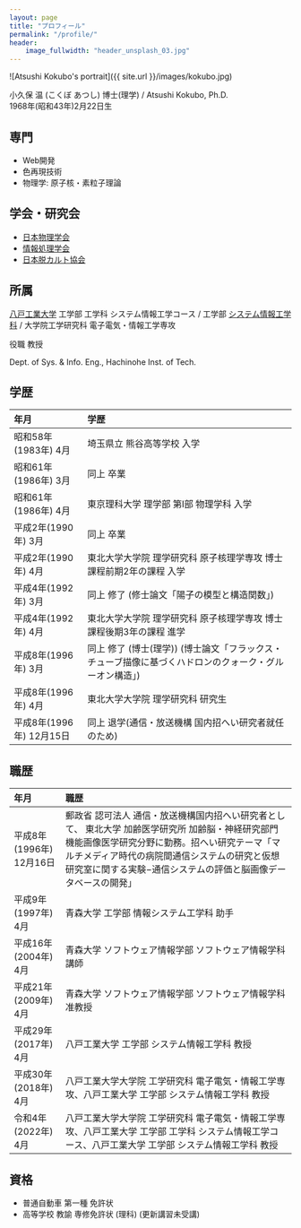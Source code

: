 ```yaml
---
layout: page
title: "プロフィール"
permalink: "/profile/"
header:
    image_fullwidth: "header_unsplash_03.jpg"
---
```


![Atsushi Kokubo's portrait]({{ site.url }}/images/kokubo.jpg)

小久保 温 (こくぼ あつし) 博士(理学) / Atsushi Kokubo, Ph.D.  
1968年(昭和43年)2月22日生

## 専門
* Web開発
* 色再現技術
* 物理学: 原子核・素粒子理論

## 学会・研究会
* [日本物理学会](http://www.jps.or.jp/)
* [情報処理学会](https://www.ipsj.or.jp/)
* [日本脱カルト協会](http://www.jscpr.org/)

## 所属

[八戸工業大学](http://www.hi-tech.ac.jp/) 工学部 工学科 システム情報工学コース / 工学部 [システム情報工学科](http://www.info.hi-tech.ac.jp/) / 大学院工学研究科 電子電気・情報工学専攻

役職 教授  

Dept. of Sys. & Info. Eng., Hachinohe Inst. of Tech.

## 学歴

| 年月 | 学歴 |
|:----|:----|
| 昭和58年(1983年) 4月 | 埼玉県立 熊谷高等学校 入学 |
| 昭和61年(1986年) 3月 | 同上 卒業 |
| 昭和61年(1986年) 4月 | 東京理科大学 理学部 第I部 物理学科 入学 |
| 平成2年(1990年) 3月 | 同上 卒業 |
| 平成2年(1990年) 4月 | 東北大学大学院 理学研究科 原子核理学専攻 博士課程前期2年の課程 入学 |
| 平成4年(1992年) 3月 | 同上 修了 (修士論文「陽子の模型と構造関数」) |
| 平成4年(1992年) 4月 | 東北大学大学院 理学研究科 原子核理学専攻 博士課程後期3年の課程 進学 |
| 平成8年(1996年) 3月 | 同上 修了 (博士(理学)) (博士論文「フラックス・チューブ描像に基づくハドロンのクォーク・グルーオン構造」) |
| 平成8年(1996年) 4月 | 東北大学大学院 理学研究科 研究生 |
| 平成8年(1996年) 12月15日 | 同上 退学(通信・放送機構 国内招へい研究者就任のため) |


## 職歴

| 年月 | 職歴 |
|:----|:----|
|平成8年(1996年) 12月16日 | 郵政省 認可法人 通信・放送機構国内招へい研究者として、 東北大学 加齢医学研究所 加齢脳・神経研究部門 機能画像医学研究分野に勤務。招へい研究テーマ「マルチメディア時代の病院間通信システムの研究と仮想研究室に関する実験−通信システムの評価と脳画像データベースの開発」 |
| 平成9年(1997年)	 4月 | 青森大学 工学部 情報システム工学科 助手 |
| 平成16年(2004年) 4月 | 青森大学 ソフトウェア情報学部 ソフトウェア情報学科 講師 |
| 平成21年(2009年) 4月 | 青森大学 ソフトウェア情報学部 ソフトウェア情報学科 准教授 |
| 平成29年(2017年) 4月 | 八戸工業大学 工学部 システム情報工学科 教授 |
| 平成30年(2018年) 4月 | 八戸工業大学大学院 工学研究科 電子電気・情報工学専攻、八戸工業大学 工学部 システム情報工学科 教授 |
| 令和4年(2022年) 4月 | 八戸工業大学大学院 工学研究科 電子電気・情報工学専攻、八戸工業大学 工学部 工学科 システム情報工学コース、八戸工業大学 工学部 システム情報工学科 教授 |

## 資格

* 普通自動車 第一種 免許状
* 高等学校 教諭 専修免許状 (理科) (更新講習未受講)
